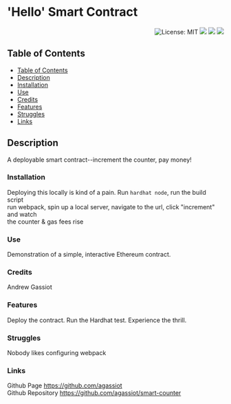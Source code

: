 
<h1 align="left"> 'Hello' Smart Contract </h1>  
<p align="right">
    <img alt="License: MIT" src="https://img.shields.io/badge/License-MIT-green.svg?style=plastic" target="_blank"/>
    <img src="https://img.shields.io/badge/Solidity-%23363636.svg?style=plastic&logo=solidity&logoColor=white" target="_blank"/>
    <img src="https://img.shields.io/badge/typescript-%23007ACC.svg?style=plastic&logo=typescript&logoColor=white" target="_blank"/>
    <img src="https://img.shields.io/badge/Ethereum-3C3C3D?style=plastic&logo=Ethereum&logoColor=white" />
</p>



## Table of Contents
- [Table of Contents](#table-of-contents)
- [Description](#description)
- [Installation](#installation)
- [Use](#use)
- [Credits](#credits)
- [Features](#features)
- [Struggles](#struggles)
- [Links](#links)
        

## Description

A deployable smart contract--increment the counter, pay money!

### Installation

Deploying this locally is kind of a pain. Run `hardhat node`, run the build script  
run webpack, spin up a local server, navigate to the url, click "increment" and watch  
the counter & gas fees rise

### Use

Demonstration of a simple, interactive Ethereum contract. 

### Credits

Andrew Gassiot

### Features

Deploy the contract. Run the Hardhat test. Experience the thrill.

### Struggles

Nobody likes configuring webpack

### Links

Github Page https://github.com/agassiot  
Github Repository https://github.com/agassiot/smart-counter 
